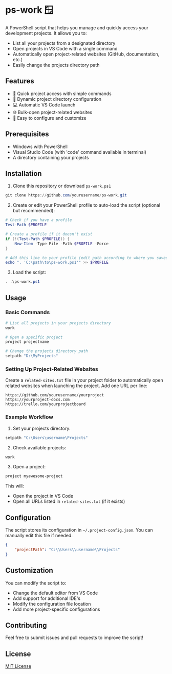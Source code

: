 # ps-work 🪟

A PowerShell script that helps you manage and quickly access your development projects. It allows you to:
- List all your projects from a designated directory
- Open projects in VS Code with a single command
- Automatically open project-related websites (GitHub, documentation, etc.)
- Easily change the projects directory path

## Features

- 🚀 Quick project access with simple commands
- 📂 Dynamic project directory configuration
- 💻 Automatic VS Code launch
- 🌐 Bulk-open project-related websites
- 🔧 Easy to configure and customize

## Prerequisites

- Windows with PowerShell
- Visual Studio Code (with 'code' command available in terminal)
- A directory containing your projects

## Installation

1. Clone this repository or download `ps-work.ps1`
```powershell
git clone https://github.com/yourusername/ps-work.git
```

2. Create or edit your PowerShell profile to auto-load the script (optional but recommended):
```powershell
# Check if you have a profile
Test-Path $PROFILE

# Create a profile if it doesn't exist
if (!(Test-Path $PROFILE)) {
    New-Item -Type File -Path $PROFILE -Force
}

# Add this line to your profile (edit path according to where you saved the script)
echo ". 'C:\path\to\ps-work.ps1'" >> $PROFILE
```

3. Load the script:
```powershell
. .\ps-work.ps1
```

## Usage

### Basic Commands

```powershell
# List all projects in your projects directory
work

# Open a specific project
project projectname

# Change the projects directory path
setpath "D:\MyProjects"
```

### Setting Up Project-Related Websites

Create a `related-sites.txt` file in your project folder to automatically open related websites when launching the project. Add one URL per line:

```text
https://github.com/yourusername/yourproject
https://yourproject-docs.com
https://trello.com/yourprojectboard
```

### Example Workflow

1. Set your projects directory:
```powershell
setpath "C:\Users\username\Projects"
```

2. Check available projects:
```powershell
work
```

3. Open a project:
```powershell
project myawesome-project
```

This will:
- Open the project in VS Code
- Open all URLs listed in `related-sites.txt` (if it exists)

## Configuration

The script stores its configuration in `~/.project-config.json`. You can manually edit this file if needed:

```json
{
    "projectPath": "C:\\Users\\username\\Projects"
}
```

## Customization

You can modify the script to:
- Change the default editor from VS Code
- Add support for additional IDE's
- Modify the configuration file location
- Add more project-specific configurations

## Contributing

Feel free to submit issues and pull requests to improve the script!

## License

[MIT License](LICENSE)
